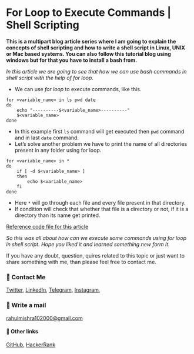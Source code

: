 # For Loop to Execute Commands | Shell Scripting 

**This is a multipart blog article series where I am going to explain the concepts of shell scripting and how to write a shell script in Linux, UNIX or Mac based systems. You can also follow this tutorial blog using windows but for that you have to install a bash from.**

_In this article we are going to see that how we can use bash commands in shell script with the help of for loop._

- We can use _for loop_ to execute commands, like this.
```shell
for <variable_name> in ls pwd date
do
    echo "----------$<variable_name>----------"
    $<variable_name>
done
```
- In this example first `ls` command will get executed then `pwd` command and in last `date` command.
- Let’s solve another problem we have to print the name of all directories present in any folder using for loop.
```shell
for <variable_name> in *
do
    if [ -d $<variable_name> ]
    then 
        echo $<variable_name>
    fi
done
```
- Here `*` will go through each file and every file present in that directory.
- If condition will check that whether that file is a directory or not, if it is a directory than its name get printed.

[Reference code file for this article]( https://github.com/rahulMishra05/shell-scripting/blob/main/video20.sh)

_So this was all about how can we execute some commands using for loop in shell script. Hope you liked it and learned something new form it._

If you have any doubt, question, quires related to this topic or just want to share something with me, than please feel free to contact me.

### 📱 Contact Me

[Twitter](https://twitter.com/r_mishra10),
[LinkedIn](https://www.linkedin.com/in/rahul-mishra-66210b185),
[Telegram](https://t.me/rahul_mishra10),
[Instagram](https://www.instagram.com/rahul_mishra10/?hl=en),

### 📧 Write a mail
<rahulmishra102000@gmail.com>

#### 🚀 Other links

[GitHub](https://github.com/rahulMishra05),
[HackerRank](https://www.hackerrank.com/rahulmishra10201)



